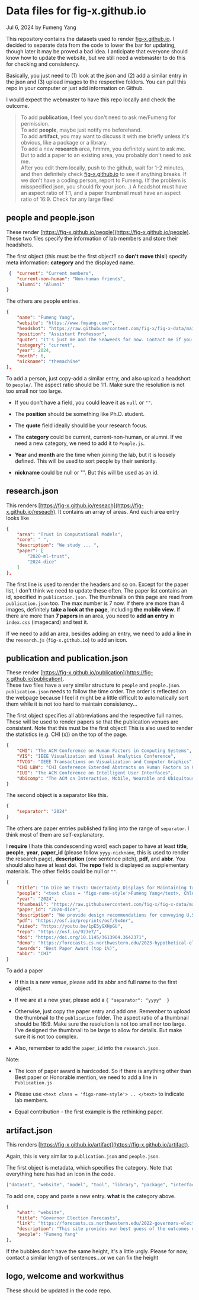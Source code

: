 # Data files for fig-x.github.io 

Jul 6, 2024 by Fumeng Yang

This repository contains the datasets used to render [fig-x.github.io](https://github.com/fig-x/fig-x.github.io/tree/main). I decided to separate data from the code to lower the bar for updating, though later it may be proved a bad idea. I anticipate that everyone should know how to update the website, but we still need a webmaster to do this for checking and consistency. 

Basically, you just need to (1) look at the json and (2) add a similar entry in the json and  (3) upload images to the respective folders. You can pull this repo in your computer or just add information on Github. 

I would expect the webmaster to have this repo locally and check the outcome.  
> To add **publication**, I feel you don't need to ask me/Fumeng for permission.    
To add **people**, maybe just notify me beforehand.    
To add **artifact**, you may want to discuss it with me briefly unless it's obvious, like a package or a library.      
To add a new **research** area, hmmm, you definitely want to ask me.   But to add a paper to an existing area, you probably don't need to ask me.   
After you edit them locally, push to the github, wait for 1-2 minutes, and then definitely check [fig-x.github.io](https://github.com/fig-x/fig-x.github.io/tree/main) to see if anything breaks. If we don't have a coding person, report to Fumeng. (If the problem is misspecified json, you should fix your json...)
A headshot must have an aspect ratio of 1:1, and a paper thumbnail must have an aspect ratio of 16:9. Check for any large files! 


## people and people.json

These render [https://fig-x.github.io/people](https://fig-x.github.io/people).  These two files specify the information of lab members and store their headshots. 

The first object (this must be the first object!! so **don't move this**!) specify meta information: **category** and the displayed name. 

```json
 {  "current": "Current members",
    "current-non-human": "Non-human friends",
    "alumni": "Alumni"
}
```

The others are people entries.

```json
{
    "name": "Fumeng Yang",
    "website": "https://www.fmyang.com/",
    "headshot": "https://raw.githubusercontent.com/fig-x/fig-x-data/main/people/Fumeng-Yang.JPG",
    "position": "Assistant Professor",
    "quote": "It's just me and The Seaweeds for now. Contact me if you are interested in working with me!",
    "category": "current",
    "year": 2024,
    "month": 6,
    "nickname": "themachine"
},
```

To add a person, just copy-add a similar entry, and also upload a headshort to `people/`.  The aspect ratio should be 1:1. Make sure the resolution is not too small nor too large. 

- If you don't have a field, you could leave it as `null` or `""`.   

- The **position** should be something like Ph.D. student. 
  
- The **quote** field ideally should be your research focus. 
  
- The **category** could be current, current-non-human, or alumni. If we need a new category, we need to add it to `People.js`. 

- **Year** and **month** are the time when joining the lab, but it is loosely defined. This will be used to sort people by their seniority. 
  
- **nickname** could be null or "". But this will be used as an id.


## research.json

This renders [https://fig-x.github.io/reseach](https://fig-x.github.io/reseach). It contains an array of areas. And each area entry looks like

```json
{
    "area": "Trust in Computational Models",
    "core": " ",
    "description": "We study ... ",
    "paper": [
        "2020-ml-trust",
        "2024-dice"
    ]
},

```

The first line is used to render the headers and so on. Except for the paper list, I don't think we need to update these often. The paper list contains an id, specified in `publication.json`. The thumbnails on this page are read from `publication.json` too. The max number is 7 now. If there are more than 4 images, definitely **take a look at the page**, including **the mobile view**. If there are more than **7 papers** in an area, you need to **add an entry** in `index.css` (imagecard) and test it.

If we need to add an area, besides adding an entry, we need to add a line in the `research.js` (`fig-x.github.io`) to add an icon.



## publication and publication.json

These render [https://fig-x.github.io/publication](https://fig-x.github.io/publication).  
These two files have a very similar structure to `people` and `people.json`. `publication.json` needs to follow the time order. The order is reflected on the webpage because I feel it might be a little difficult to automatically sort them while it is not too hard to maintain consistency...

The first object specifies all abbreviations and the respective full names. These will be used to render papers so that the publication venues are consistent. Note that this must be the first object! This is also used to render the statistics (e.g. CHI (x)) on the top of the page.

```json
{
    "CHI": "The ACM Conference on Human Factors in Computing Systems",
    "VIS": "IEEE Visualization and Visual Analytics Conference",
    "TVCG": "IEEE Transactions on Visualization and Computer Graphics",
    "CHI LBW": "CHI Conference Extended Abstracts on Human Factors in Computing Systems",
    "IUI": "The ACM Conference on Intelligent User Interfaces",
    "Ubicomp": "The ACM on Interactive, Mobile, Wearable and Ubiquitous Technologies"
}
```

The second object is a separator like this. 

```json
{
    "separator": "2024" 
}
```

The others are paper entries published falling into the range of `separator`. I think most of them are self-explanatory. 

I **require** (Ihate this condescending word) each paper to have at least **title**, **people**, **year**, **paper_id** (please follow `yyyy-nickname`, this is used to render the research page), **description** (one sentence pitch), **pdf**, and **abbr**. You should also have at least **doi**. The **repo** field is displayed as supplementary materials. The other fields could be null or `""`.

```json
{
    "title": "In Dice We Trust: Uncertainty Displays for Maintaining Trust in Election Forecasts Over Time",
    "people": "<text class = 'figx-name-style'>Fumeng Yang</text>, Chloe Mortenson, Erik C. Nisbet, Nicholas Diakopoulos, Matthew Kay",
    "year": "2024",
    "thumbnail": "https://raw.githubusercontent.com/fig-x/fig-x-data/main/publication/2024-dice.png",
    "paper_id": "2024-dice",
    "description": "We provide design recommendations for conveying U.S. presidential election forecasts",
    "pdf": "https://osf.io/preprints/osf/9x4nr",
    "video": "https://youtu.be/1pE5yGXHpGU",
    "repo": "https://osf.io/923e7/",
    "doi": "https://doi.org/10.1145/3613904.3642371",
    "demo": "https://forecasts.cs.northwestern.edu/2023-hypothetical-elections/?PROLIFIC_PID=use_testing_or_a_very_long_string",
    "awards": "Best Paper Award (top 1%)",
    "abbr": "CHI"
}
```

To add a paper


- If this is a new venue, please add its abbr and full name to the first object. 

- If we are at a new year, please add a `{
     "separator": "yyyy" 
}`

- Otherwise, just copy the paper entry and add one. Remember to upload the thumbnail to the `publication` folder. The aspect ratio of a thumbnail should be 16:9. Make sure the resolution is not too small nor too large. I've designed the thumbnail to be large to allow for details. But make sure it is not too complex. 

- Also, remember to add the `paper_id` into the `research.json`. 

Note: 

- The icon of paper award is hardcoded. So if there is anything other than Best paper or Honorable mention, we need to add a line in `Publication.js`

- Please use `<text class = 'figx-name-style'> .. </text>` to indicate lab members.

- Equal contribution - the first example is the rethinking paper. 

## artifact.json

This renders [https://fig-x.github.io/artifact](https://fig-x.github.io/artifact).  

Again, this is very similar to `publication.json` and `people.json`. 

The first object is metadata, which specifies the category. Note that everything here has had an icon in the code. 

```json
["dataset", "website", "model", "tool", "library", "package", "interface"]
```


To add one, copy and paste a new entry. **what** is the category above.

```json
{
    "what": "website",
    "title": "Governor Election Forecasts",
    "link": "https://forecasts.cs.northwestern.edu/2022-governors-elections",
    "description": "This site provides our best guess of the outcomes of the 2022 governor elections in the U.S.",
    "people": "Fumeng Yang"
},
```

If the bubbles don't have the same height, it's a little urgly. Please for now, contact a similar length of sentences...or we can fix the height

## logo, welcome and workwithus

These should be updated in the code repo.
